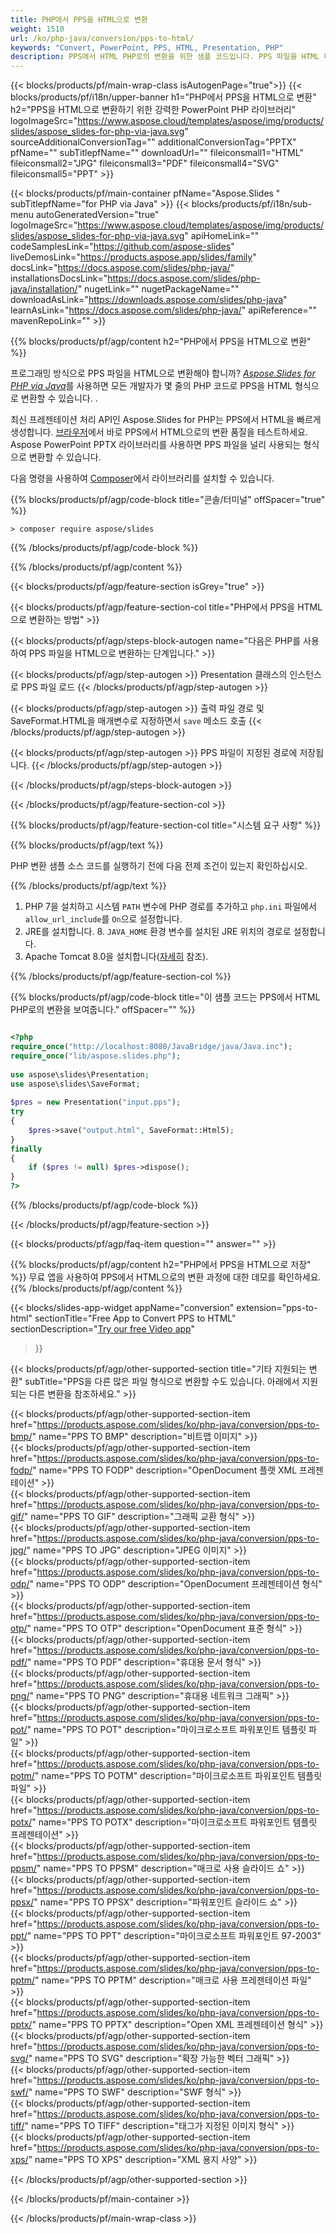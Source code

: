 ```yaml
---
title: PHP에서 PPS을 HTML으로 변환
weight: 1510
url: /ko/php-java/conversion/pps-to-html/ 
keywords: "Convert, PowerPoint, PPS, HTML, Presentation, PHP"
description: PPS에서 HTML PHP로의 변환을 위한 샘플 코드입니다. PPS 파일을 HTML 파일로 일괄 변환하려면 PowerPoint PHP API를 사용하세요.
---
```


{{< blocks/products/pf/main-wrap-class isAutogenPage="true">}}
{{< blocks/products/pf/i18n/upper-banner h1="PHP에서 PPS을 HTML으로 변환" h2="PPS을 HTML으로 변환하기 위한 강력한 PowerPoint PHP 라이브러리" logoImageSrc="https://www.aspose.cloud/templates/aspose/img/products/slides/aspose_slides-for-php-via-java.svg" sourceAdditionalConversionTag="" additionalConversionTag="PPTX" pfName="" subTitlepfName="" downloadUrl="" fileiconsmall1="HTML" fileiconsmall2="JPG" fileiconsmall3="PDF" fileiconsmall4="SVG" fileiconsmall5="PPT" >}}

{{< blocks/products/pf/main-container pfName="Aspose.Slides " subTitlepfName="for PHP via Java" >}}
{{< blocks/products/pf/i18n/sub-menu autoGeneratedVersion="true" logoImageSrc="https://www.aspose.cloud/templates/aspose/img/products/slides/aspose_slides-for-php-via-java.svg" apiHomeLink="" codeSamplesLink="https://github.com/aspose-slides" liveDemosLink="https://products.aspose.app/slides/family" docsLink="https://docs.aspose.com/slides/php-java/" installationsDocsLink="https://docs.aspose.com/slides/php-java/installation/" nugetLink="" nugetPackageName="" downloadAsLink="https://downloads.aspose.com/slides/php-java" learnAsLink="https://docs.aspose.com/slides/php-java/" apiReference="" mavenRepoLink="" >}}

{{% blocks/products/pf/agp/content h2="PHP에서 PPS을 HTML으로 변환" %}}

프로그래밍 방식으로 PPS 파일을 HTML으로 변환해야 합니까? [*Aspose.Slides for PHP via Java*](https://products.aspose.com/slides/ko/php-java/)를 사용하면 모든 개발자가 몇 줄의 PHP 코드로 PPS을 HTML 형식으로 변환할 수 있습니다. .

최신 프레젠테이션 처리 API인 Aspose.Slides for PHP는 PPS에서 HTML을 빠르게 생성합니다. [브라우저](https://products.aspose.app/slides/conversion)에서 바로 PPS에서 HTML으로의 변환 품질을 테스트하세요. Aspose PowerPoint PPTX 라이브러리를 사용하면 PPS 파일을 널리 사용되는 형식으로 변환할 수 있습니다.

다음 명령을 사용하여 [Composer](https://packagist.org/packages/aspose/slides)에서 라이브러리를 설치할 수 있습니다.

{{% blocks/products/pf/agp/code-block title="콘솔/터미널" offSpacer="true" %}}

```console
> composer require aspose/slides 

```

{{% /blocks/products/pf/agp/code-block %}}

{{% /blocks/products/pf/agp/content %}}

{{< blocks/products/pf/agp/feature-section isGrey="true" >}}

{{< blocks/products/pf/agp/feature-section-col title="PHP에서 PPS을 HTML으로 변환하는 방법" >}}

{{< blocks/products/pf/agp/steps-block-autogen name="다음은 PHP를 사용하여 PPS 파일을 HTML으로 변환하는 단계입니다." >}}

{{< blocks/products/pf/agp/step-autogen >}}
Presentation 클래스의 인스턴스로 PPS 파일 로드
{{< /blocks/products/pf/agp/step-autogen >}}

{{< blocks/products/pf/agp/step-autogen >}}
출력 파일 경로 및 SaveFormat.HTML을 매개변수로 지정하면서 `save` 메소드 호출
{{< /blocks/products/pf/agp/step-autogen >}}

{{< blocks/products/pf/agp/step-autogen >}}
PPS 파일이 지정된 경로에 저장됩니다.
{{< /blocks/products/pf/agp/step-autogen >}}

{{< /blocks/products/pf/agp/steps-block-autogen >}}

{{< /blocks/products/pf/agp/feature-section-col >}}

{{% blocks/products/pf/agp/feature-section-col title="시스템 요구 사항" %}}

{{% blocks/products/pf/agp/text %}}

 PHP 변환 샘플 소스 코드를 실행하기 전에 다음 전제 조건이 있는지 확인하십시오.

{{% /blocks/products/pf/agp/text %}}

1. PHP 7을 설치하고 시스템 `PATH` 변수에 PHP 경로를 추가하고 `php.ini` 파일에서 `allow_url_include`를 `On`으로 설정합니다.
1. JRE를 설치합니다. 8. `JAVA_HOME` 환경 변수를 설치된 JRE 위치의 경로로 설정합니다.
1. Apache Tomcat 8.0을 설치합니다([자세히](https://docs.aspose.com/slides/php-java/installation/) 참조). 

{{% /blocks/products/pf/agp/feature-section-col %}}

{{% blocks/products/pf/agp/code-block title="이 샘플 코드는 PPS에서 HTML PHP로의 변환을 보여줍니다." offSpacer="" %}}

```php

<?php
require_once("http://localhost:8080/JavaBridge/java/Java.inc");
require_once("lib/aspose.slides.php");
 
use aspose\slides\Presentation;
use aspose\slides\SaveFormat;
 
$pres = new Presentation("input.pps");
try
{
    $pres->save("output.html", SaveFormat::Html5);
}
finally
{
    if ($pres != null) $pres->dispose();
}
?>

```
{{% /blocks/products/pf/agp/code-block %}}

{{< /blocks/products/pf/agp/feature-section >}}

{{< blocks/products/pf/agp/faq-item question="" answer="" >}}
 
{{% blocks/products/pf/agp/content h2="PHP에서 PPS을 HTML으로 저장" %}}
무료 앱을 사용하여 PPS에서 HTML으로의 변환 과정에 대한 데모를 확인하세요. 
{{% /blocks/products/pf/agp/content %}}

<!-- aboutfile Starts -->

{{< blocks/slides-app-widget 
appName="conversion"
extension="pps-to-html"
sectionTitle="Free App to Convert PPS to HTML" 
sectionDescription="[Try our free Video app](https://products.aspose.app/slides/video/)" 
>}}

<!-- aboutfile Ends -->

{{< blocks/products/pf/agp/other-supported-section title="기타 지원되는 변환" subTitle="PPS을 다른 많은 파일 형식으로 변환할 수도 있습니다. 아래에서 지원되는 다른 변환을 참조하세요." >}}

{{< blocks/products/pf/agp/other-supported-section-item href="https://products.aspose.com/slides/ko/php-java/conversion/pps-to-bmp/" name="PPS TO BMP" description="비트맵 이미지" >}}  
{{< blocks/products/pf/agp/other-supported-section-item href="https://products.aspose.com/slides/ko/php-java/conversion/pps-to-fodp/" name="PPS TO FODP" description="OpenDocument 플랫 XML 프레젠테이션" >}}  
{{< blocks/products/pf/agp/other-supported-section-item href="https://products.aspose.com/slides/ko/php-java/conversion/pps-to-gif/" name="PPS TO GIF" description="그래픽 교환 형식" >}}  
{{< blocks/products/pf/agp/other-supported-section-item href="https://products.aspose.com/slides/ko/php-java/conversion/pps-to-jpg/" name="PPS TO JPG" description="JPEG 이미지" >}}  
{{< blocks/products/pf/agp/other-supported-section-item href="https://products.aspose.com/slides/ko/php-java/conversion/pps-to-odp/" name="PPS TO ODP" description="OpenDocument 프레젠테이션 형식" >}}  
{{< blocks/products/pf/agp/other-supported-section-item href="https://products.aspose.com/slides/ko/php-java/conversion/pps-to-otp/" name="PPS TO OTP" description="OpenDocument 표준 형식" >}}  
{{< blocks/products/pf/agp/other-supported-section-item href="https://products.aspose.com/slides/ko/php-java/conversion/pps-to-pdf/" name="PPS TO PDF" description="휴대용 문서 형식" >}}  
{{< blocks/products/pf/agp/other-supported-section-item href="https://products.aspose.com/slides/ko/php-java/conversion/pps-to-png/" name="PPS TO PNG" description="휴대용 네트워크 그래픽" >}}  
{{< blocks/products/pf/agp/other-supported-section-item href="https://products.aspose.com/slides/ko/php-java/conversion/pps-to-pot/" name="PPS TO POT" description="마이크로소프트 파워포인트 템플릿 파일" >}}  
{{< blocks/products/pf/agp/other-supported-section-item href="https://products.aspose.com/slides/ko/php-java/conversion/pps-to-potm/" name="PPS TO POTM" description="마이크로소프트 파워포인트 템플릿 파일" >}}  
{{< blocks/products/pf/agp/other-supported-section-item href="https://products.aspose.com/slides/ko/php-java/conversion/pps-to-potx/" name="PPS TO POTX" description="마이크로소프트 파워포인트 템플릿 프레젠테이션" >}}  
{{< blocks/products/pf/agp/other-supported-section-item href="https://products.aspose.com/slides/ko/php-java/conversion/pps-to-ppsm/" name="PPS TO PPSM" description="매크로 사용 슬라이드 쇼" >}}  
{{< blocks/products/pf/agp/other-supported-section-item href="https://products.aspose.com/slides/ko/php-java/conversion/pps-to-ppsx/" name="PPS TO PPSX" description="파워포인트 슬라이드 쇼" >}}  
{{< blocks/products/pf/agp/other-supported-section-item href="https://products.aspose.com/slides/ko/php-java/conversion/pps-to-ppt/" name="PPS TO PPT" description="마이크로소프트 파워포인트 97-2003" >}}  
{{< blocks/products/pf/agp/other-supported-section-item href="https://products.aspose.com/slides/ko/php-java/conversion/pps-to-pptm/" name="PPS TO PPTM" description="매크로 사용 프레젠테이션 파일" >}}  
{{< blocks/products/pf/agp/other-supported-section-item href="https://products.aspose.com/slides/ko/php-java/conversion/pps-to-pptx/" name="PPS TO PPTX" description="Open XML 프레젠테이션 형식" >}}  
{{< blocks/products/pf/agp/other-supported-section-item href="https://products.aspose.com/slides/ko/php-java/conversion/pps-to-svg/" name="PPS TO SVG" description="확장 가능한 벡터 그래픽" >}}  
{{< blocks/products/pf/agp/other-supported-section-item href="https://products.aspose.com/slides/ko/php-java/conversion/pps-to-swf/" name="PPS TO SWF" description="SWF 형식" >}}  
{{< blocks/products/pf/agp/other-supported-section-item href="https://products.aspose.com/slides/ko/php-java/conversion/pps-to-tiff/" name="PPS TO TIFF" description="태그가 지정된 이미지 형식" >}}  
{{< blocks/products/pf/agp/other-supported-section-item href="https://products.aspose.com/slides/ko/php-java/conversion/pps-to-xps/" name="PPS TO XPS" description="XML 용지 사양" >}}  


{{< /blocks/products/pf/agp/other-supported-section >}}

{{< /blocks/products/pf/main-container >}}
    
{{< /blocks/products/pf/main-wrap-class >}}